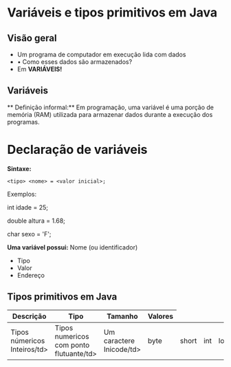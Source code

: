 # Variáveis e tipos primitivos em Java
## Visão geral
* Um programa de computador em execução lida com dados
* • Como esses dados são armazenados?
* Em **VARIÁVEIS!**

## Variáveis
** Definição informal:**
Em programação, uma variável é uma porção de memória (RAM) utilizada para armazenar
dados durante a execução dos programas.

# Declaração de variáveis
**Sintaxe:**

`<tipo> <nome> = <valor inicial>;`

Exemplos:

  int idade = 25;

  double altura = 1.68;

  char sexo = 'F';

**Uma variável possui:**
Nome (ou identificador)
* Tipo
* Valor
* Endereço

## Tipos primitivos em Java
<table>
<thead>
<tr>
<th>Descrição</th>
<th>Tipo</th>
<th>Tamanho</th>
<th>Valores</th>
</tr>
</thead>
<tbody>
<tr>
<td>Tipos númericos Inteiros/td>
  <td>Tipos numericos com ponto flutuante/td>
  <td>Um caractere Inicode/td>
<td>byte</td>
<td>short</td>
<td>int</td>
<td>long</td>
</tr>
</tbody>
</table>
